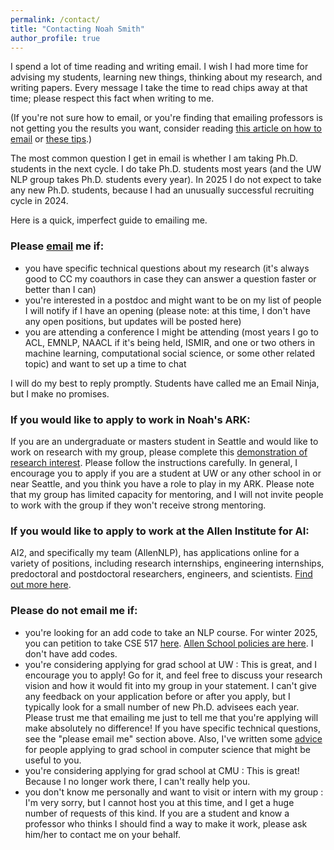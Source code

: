 ```yaml
---
permalink: /contact/
title: "Contacting Noah Smith"
author_profile: true
---
```


 I spend a lot of time reading and writing email. I wish I had more time for advising my students, learning new things, thinking about my research, and writing papers. Every message I take the time to read chips away at that time; please respect this fact when writing to me.

(If you're not sure how to email, or you're finding that emailing professors is not getting you the results you want, consider reading [this article on how to email](http://matt.might.net/articles/how-to-email/) or [these tips](http://www.pgbovine.net/email-tips.htm).)

The most common question I get in email is whether I am taking Ph.D. students in the next cycle.  I do take Ph.D. students most years (and the UW NLP group takes Ph.D. students every year).  In 2025 I do not expect to take any new Ph.D. students, because I had an unusually successful recruiting cycle in 2024.

Here is a quick, imperfect guide to emailing me.

### Please [email](mailto:nasmith@cs.washington.edu) me if:

* you have specific technical questions about my research (it's always good to CC my coauthors in case they can answer a question faster or better than I can)
* you're interested in a postdoc and might want to be on my list of people I will notify if I have an opening (please note: at this time, I don't have any open positions, but updates will be posted here)
* you are attending a conference I might be attending (most years I go to ACL, EMNLP, NAACL if it's being held, ISMIR, and one or two others in machine learning, computational social science, or some other related topic) and want to set up a time to chat

I will do my best to reply promptly. Students have called me an Email Ninja, but I make no promises.

### If you would like to apply to work in Noah's ARK:

If you are an undergraduate or masters student in Seattle and would like to work on research with my group, please complete this [demonstration of research interest](../../files/challenge.pdf).  Please follow the instructions carefully.  In general, I encourage you to apply if you are a student at UW or any other school in or near Seattle, and you think you have a role to play in my ARK.  Please note that my group has limited capacity for mentoring, and I will not invite people to work with the group if they won't receive strong mentoring.

### If you would like to apply to work at the Allen Institute for AI:

AI2, and specifically my team (AllenNLP), has applications online for a variety of positions, including research internships, engineering internships, predoctoral and postdoctoral researchers, engineers, and scientists. [Find out more here](https://allenai.org/careers#current-openings). 

### Please do not email me if:

* you're looking for an add code to take an NLP course.  For winter 2025, you can petition to take CSE 517 [here](https://30s4.short.gy/UWCSE500-nonmajor).  [Allen School policies are here](https://www.cs.washington.edu/students/ugrad/non-major-registration).  I don't have add codes.
* you're considering applying for grad school at UW
: This is great, and I encourage you to apply! Go for it, and feel free to discuss your research vision and how it would fit into my group in your statement. I can't give any feedback on your application before or after you apply, but I typically look for a small number of new Ph.D. advisees each year. Please trust me that emailing me just to tell me that you're applying will make absolutely no difference!  If you have specific technical questions, see the "please email me" section above.  Also, I've written some [advice](https://docs.google.com/document/d/1lT-bsIP0GKfh8l5sQnM2hCzzR9prt-QLx16rimUOdIM/edit?usp=sharing) for people applying to grad school in computer science that might be useful to you.
* you're considering applying for grad school at CMU
: This is great! Because I no longer work there, I can't really help you.
* you don't know me personally and want to visit or intern with my group 
: I'm very sorry, but I cannot host you at this time, and I get a huge number of requests of this kind. If you are a student and know a professor who thinks I should find a way to make it work, please ask him/her to contact me on your behalf.

